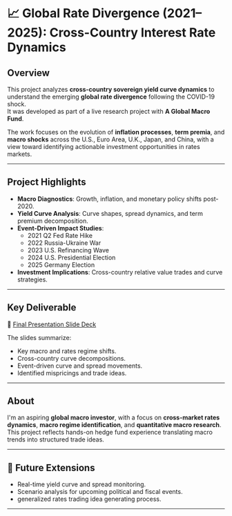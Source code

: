 # 📈 Global Rate Divergence (2021–2025): Cross-Country Interest Rate Dynamics

## Overview

This project analyzes **cross-country sovereign yield curve dynamics** to understand the emerging **global rate divergence** following the COVID-19 shock.  
It was developed as part of a live research project with **A Global Macro Fund**.

The work focuses on the evolution of **inflation processes**, **term premia**, and **macro shocks** across the U.S., Euro Area, U.K., Japan, and China, with a view toward identifying actionable investment opportunities in rates markets.

---

## Project Highlights

- **Macro Diagnostics**: Growth, inflation, and monetary policy shifts post-2020.
- **Yield Curve Analysis**: Curve shapes, spread dynamics, and term premium decomposition.
- **Event-Driven Impact Studies**:  
  - 2021 Q2 Fed Rate Hike  
  - 2022 Russia-Ukraine War  
  - 2023 U.S. Refinancing Wave  
  - 2024 U.S. Presidential Election  
  - 2025 Germany Election
- **Investment Implications**: Cross-country relative value trades and curve strategies.

---

## Key Deliverable

📄 [Final Presentation Slide Deck](outputs/final_presentation.pdf)

The slides summarize:
- Key macro and rates regime shifts.
- Cross-country curve decompositions.
- Event-driven curve and spread movements.
- Identified mispricings and trade ideas.

---

## About

I'm an aspiring **global macro investor**, with a focus on **cross-market rates dynamics**, **macro regime identification**, and **quantitative macro research**.  
This project reflects hands-on hedge fund experience translating macro trends into structured trade ideas.

---

## 🚀 Future Extensions
- Real-time yield curve and spread monitoring.
- Scenario analysis for upcoming political and fiscal events.
- generalized rates trading idea generating process.

---
